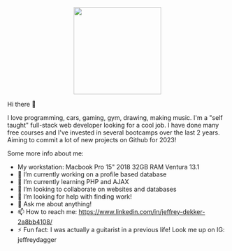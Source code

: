 <div id="header" align="center">
  <img src="https://media.giphy.com/media/QNFhOolVeCzPQ2Mx85/giphy.gif" width="200" height="200"/>
</div>
  
Hi there 👋

I love programming, cars, gaming, gym, drawing, making music.
I'm a "self taught" full-stack web developer looking for a cool job. I have done many free courses and I've invested in several bootcamps over the last 2 years. Aiming to commit a lot of new projects on Github for 2023!

Some more info about me:
- My workstation: Macbook Pro 15" 2018 32GB RAM Ventura 13.1
- 🔭 I’m currently working on a profile based database
- 🌱 I’m currently learning PHP and AJAX
- 👯 I’m looking to collaborate on websites and databases
- 🤔 I’m looking for help with finding work!
- 💬 Ask me about anything!
- 📫 How to reach me: https://www.linkedin.com/in/jeffrey-dekker-2a8bb4108/
- ⚡ Fun fact: I was actually a guitarist in a previous life! Look me up on IG: jeffreydagger
